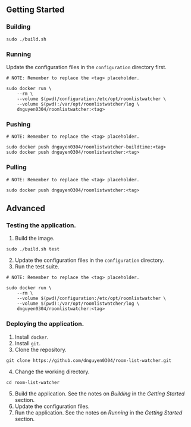 ## Getting Started
### Building
```
sudo ./build.sh
```

### Running
Update the configuration files in the `configuration` directory first.
```
# NOTE: Remember to replace the <tag> placeholder.

sudo docker run \
    --rm \
    --volume $(pwd)/configuration:/etc/opt/roomlistwatcher \
    --volume $(pwd):/var/opt/roomlistwatcher/log \
    dnguyen0304/roomlistwatcher:<tag>
```

### Pushing
```
# NOTE: Remember to replace the <tag> placeholder.

sudo docker push dnguyen0304/roomlistwatcher-buildtime:<tag>
sudo docker push dnguyen0304/roomlistwatcher:<tag>
```

### Pulling
```
# NOTE: Remember to replace the <tag> placeholder.

sudo docker push dnguyen0304/roomlistwatcher:<tag>
```

## Advanced
### Testing the application.
1. Build the image.
```
sudo ./build.sh test
```
2. Update the configuration files in the `configuration` directory.
3. Run the test suite.
```
# NOTE: Remember to replace the <tag> placeholder.

sudo docker run \
    --rm \
    --volume $(pwd)/configuration:/etc/opt/roomlistwatcher \
    --volume $(pwd):/var/opt/roomlistwatcher/log \
    dnguyen0304/roomlistwatcher:<tag>
```

### Deploying the application.
1. Install `docker`.
2. Install `git`.
3. Clone the repository.
```
git clone https://github.com/dnguyen0304/room-list-watcher.git
```
4. Change the working directory.
```
cd room-list-watcher
```
5. Build the application. See the notes on _Building_ in the _Getting Started_ section.
6. Update the configuration files.
7. Run the application. See the notes on _Running_ in the _Getting Started_ section.
